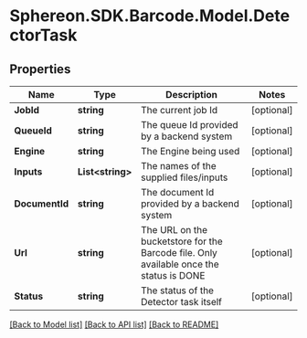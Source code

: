 # Sphereon.SDK.Barcode.Model.DetectorTask
## Properties

Name | Type | Description | Notes
------------ | ------------- | ------------- | -------------
**JobId** | **string** | The current job Id | [optional] 
**QueueId** | **string** | The queue Id provided by a backend system | [optional] 
**Engine** | **string** | The Engine being used | [optional] 
**Inputs** | **List&lt;string&gt;** | The names of the supplied files/inputs | [optional] 
**DocumentId** | **string** | The document Id provided by a backend system | [optional] 
**Url** | **string** | The URL on the bucketstore for the Barcode file. Only available once the status is DONE | [optional] 
**Status** | **string** | The status of the Detector task itself | [optional] 

[[Back to Model list]](../README.md#documentation-for-models) [[Back to API list]](../README.md#documentation-for-api-endpoints) [[Back to README]](../README.md)

